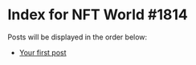 # Index for NFT World #1814
Posts will be displayed in the order below:

- [Your first post](./001-first.md)

